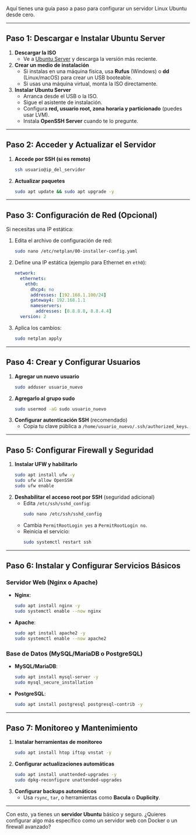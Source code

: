 Aquí tienes una guía paso a paso para configurar un servidor Linux Ubuntu desde cero.  

---

## **Paso 1: Descargar e Instalar Ubuntu Server**  
1. **Descargar la ISO**  
   - Ve a [Ubuntu Server](https://ubuntu.com/download/server) y descarga la versión más reciente.  
2. **Crear un medio de instalación**  
   - Si instalas en una máquina física, usa **Rufus** (Windows) o **dd** (Linux/macOS) para crear un USB booteable.  
   - Si usas una máquina virtual, monta la ISO directamente.  
3. **Instalar Ubuntu Server**  
   - Arranca desde el USB o la ISO.  
   - Sigue el asistente de instalación.  
   - Configura **red, usuario root, zona horaria y particionado** (puedes usar LVM).  
   - Instala **OpenSSH Server** cuando te lo pregunte.  

---

## **Paso 2: Acceder y Actualizar el Servidor**  
1. **Accede por SSH (si es remoto)**  
   ```bash
   ssh usuario@ip_del_servidor
   ```
2. **Actualizar paquetes**  
   ```bash
   sudo apt update && sudo apt upgrade -y
   ```

---

## **Paso 3: Configuración de Red (Opcional)**  
Si necesitas una IP estática:  
1. Edita el archivo de configuración de red:  
   ```bash
   sudo nano /etc/netplan/00-installer-config.yaml
   ```
2. Define una IP estática (ejemplo para Ethernet en `eth0`):  
   ```yaml
   network:
     ethernets:
       eth0:
         dhcp4: no
         addresses: [192.168.1.100/24]
         gateway4: 192.168.1.1
         nameservers:
           addresses: [8.8.8.8, 8.8.4.4]
     version: 2
   ```
3. Aplica los cambios:  
   ```bash
   sudo netplan apply
   ```

---

## **Paso 4: Crear y Configurar Usuarios**  
1. **Agregar un nuevo usuario**  
   ```bash
   sudo adduser usuario_nuevo
   ```  
2. **Agregarlo al grupo sudo**  
   ```bash
   sudo usermod -aG sudo usuario_nuevo
   ```
3. **Configurar autenticación SSH** (recomendado)  
   - Copia tu clave pública a `/home/usuario_nuevo/.ssh/authorized_keys`.  

---

## **Paso 5: Configurar Firewall y Seguridad**  
1. **Instalar UFW y habilitarlo**  
   ```bash
   sudo apt install ufw -y
   sudo ufw allow OpenSSH
   sudo ufw enable
   ```
2. **Deshabilitar el acceso root por SSH** (seguridad adicional)  
   - Edita `/etc/ssh/sshd_config`:  
     ```bash
     sudo nano /etc/ssh/sshd_config
     ```
   - Cambia `PermitRootLogin yes` a `PermitRootLogin no`.  
   - Reinicia el servicio:  
     ```bash
     sudo systemctl restart ssh
     ```

---

## **Paso 6: Instalar y Configurar Servicios Básicos**  
### **Servidor Web (Nginx o Apache)**  
- **Nginx**:  
  ```bash
  sudo apt install nginx -y
  sudo systemctl enable --now nginx
  ```
- **Apache**:  
  ```bash
  sudo apt install apache2 -y
  sudo systemctl enable --now apache2
  ```

### **Base de Datos (MySQL/MariaDB o PostgreSQL)**  
- **MySQL/MariaDB**:  
  ```bash
  sudo apt install mysql-server -y
  sudo mysql_secure_installation
  ```
- **PostgreSQL**:  
  ```bash
  sudo apt install postgresql postgresql-contrib -y
  ```

---

## **Paso 7: Monitoreo y Mantenimiento**  
1. **Instalar herramientas de monitoreo**  
   ```bash
   sudo apt install htop iftop vnstat -y
   ```
2. **Configurar actualizaciones automáticas**  
   ```bash
   sudo apt install unattended-upgrades -y
   sudo dpkg-reconfigure unattended-upgrades
   ```
3. **Configurar backups automáticos**  
   - Usa `rsync`, `tar`, o herramientas como **Bacula** o **Duplicity**.  

---

Con esto, ya tienes un **servidor Ubuntu** básico y seguro. ¿Quieres configurar algo más específico como un servidor web con Docker o un firewall avanzado?